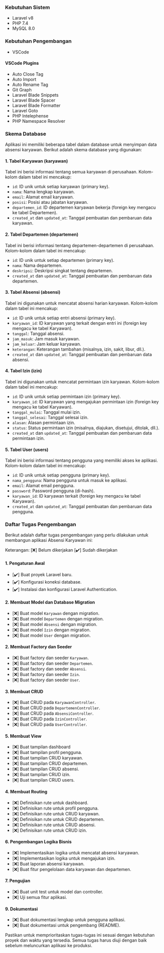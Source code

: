 ### Kebutuhan Sistem

- Laravel v8
- PHP 7.4
- MySQL 8.0

### Kebutuhan Pengembangan

- VSCode

#### VSCode Plugins
- Auto Close Tag
- Auto Import
- Auto Rename Tag
- Git Graph
- Laravel Blade Snippets
- Laravel Blade Spacer
- Laravel Blade Formatter
- Laravel Goto
- PHP Intelephense
- PHP Namespace Resolver

### Skema Database

Aplikasi ini memiliki beberapa tabel dalam database untuk menyimpan data absensi karyawan. Berikut adalah skema database yang digunakan:

#### 1. Tabel Karyawan (karyawan)
Tabel ini berisi informasi tentang semua karyawan di perusahaan.
Kolom-kolom dalam tabel ini mencakup:
- `id`: ID unik untuk setiap karyawan (primary key).
- `nama`: Nama lengkap karyawan.
- `email`: Alamat email karyawan.
- `posisi`: Posisi atau jabatan karyawan.
- `departemen_id`: ID departemen karyawan bekerja (foreign key mengacu ke tabel Departemen).
- `created_at` dan `updated_at`: Tanggal pembuatan dan pembaruan data karyawan.

#### 2. Tabel Departemen (departemen)
Tabel ini berisi informasi tentang departemen-departemen di perusahaan.
Kolom-kolom dalam tabel ini mencakup:
- `id`: ID unik untuk setiap departemen (primary key).
- `nama`: Nama departemen.
- `deskripsi`: Deskripsi singkat tentang departemen.
- `created_at` dan `updated_at`: Tanggal pembuatan dan pembaruan data departemen.

#### 3. Tabel Absensi (absensi)
Tabel ini digunakan untuk mencatat absensi harian karyawan.
Kolom-kolom dalam tabel ini mencakup:
- `id`: ID unik untuk setiap entri absensi (primary key).
- `karyawan_id`: ID karyawan yang terkait dengan entri ini (foreign key mengacu ke tabel Karyawan).
- `tanggal`: Tanggal absensi.
- `jam_masuk`: Jam masuk karyawan.
- `jam_keluar`: Jam keluar karyawan.
- `keterangan`: Keterangan tambahan (misalnya, izin, sakit, libur, dll.).
- `created_at` dan `updated_at`: Tanggal pembuatan dan pembaruan data absensi.

#### 4. Tabel Izin (izin)
Tabel ini digunakan untuk mencatat permintaan izin karyawan.
Kolom-kolom dalam tabel ini mencakup:
- `id`: ID unik untuk setiap permintaan izin (primary key).
- `karyawan_id`: ID karyawan yang mengajukan permintaan izin (foreign key mengacu ke tabel Karyawan).
- `tanggal_mulai`: Tanggal mulai izin.
- `tanggal_selesai`: Tanggal selesai izin.
- `alasan`: Alasan permintaan izin.
- `status`: Status permintaan izin (misalnya, diajukan, disetujui, ditolak, dll.).
- `created_at` dan `updated_at`: Tanggal pembuatan dan pembaruan data permintaan izin.

#### 5. Tabel User (users)
Tabel ini berisi informasi tentang pengguna yang memiliki akses ke aplikasi.
Kolom-kolom dalam tabel ini mencakup:
- `id`: ID unik untuk setiap pengguna (primary key).
- `nama_pengguna`: Nama pengguna untuk masuk ke aplikasi.
- `email`: Alamat email pengguna.
- `password`: Password pengguna (di-hash).
- `karyawan_id`: ID karyawan terkait (foreign key mengacu ke tabel Karyawan).
- `created_at` dan `updated_at`: Tanggal pembuatan dan pembaruan data pengguna.

### Daftar Tugas Pengembangan

Berikut adalah daftar tugas pengembangan yang perlu dilakukan untuk membangun aplikasi Absensi Karyawan ini:

Keterangan: [❌] Belum dikerjakan [✔️] Sudah dikerjakan

#### 1. Pengaturan Awal
- [✔️] Buat proyek Laravel baru.
- [✔️] Konfigurasi koneksi database.
- [✔️] Instalasi dan konfigurasi Laravel Authentication.

#### 2. Membuat Model dan Database Migration
- [❌] Buat model `Karyawan` dengan migration.
- [❌] Buat model `Departemen` dengan migration.
- [❌] Buat model `Absensi` dengan migration.
- [❌] Buat model `Izin` dengan migration.
- [❌] Buat model `User` dengan migration.

#### 2. Membuat Factory dan Seeder
- [❌] Buat factory dan seeder `Karyawan`.
- [❌] Buat factory dan seeder `Departemen`.
- [❌] Buat factory dan seeder `Absensi`.
- [❌] Buat factory dan seeder `Izin`.
- [❌] Buat factory dan seeder `User`.

#### 3. Membuat CRUD
- [❌] Buat CRUD pada `KaryawanController`.
- [❌] Buat CRUD pada `DepartemenController`.
- [❌] Buat CRUD pada `AbsensiController`.
- [❌] Buat CRUD pada `IzinController`.
- [❌] Buat CRUD pada `UserController`.

#### 5. Membuat View
- [❌] Buat tampilan dashboard
- [❌] Buat tampilan profil pengguna.
- [❌] Buat tampilan CRUD karyawan.
- [❌] Buat tampilan CRUD departemen.
- [❌] Buat tampilan CRUD absensi.
- [❌] Buat tampilan CRUD izin.
- [❌] Buat tampilan CRUD users.

#### 4. Membuat Routing
- [❌] Definisikan rute untuk dashboard.
- [❌] Definisikan rute untuk profil pengguna.
- [❌] Definisikan rute untuk CRUD karyawan.
- [❌] Definisikan rute untuk CRUD departemen.
- [❌] Definisikan rute untuk CRUD absensi.
- [❌] Definisikan rute untuk CRUD izin.

#### 6. Pengembangan Logika Bisnis
- [❌] Implementasikan logika untuk mencatat absensi karyawan.
- [❌] Implementasikan logika untuk mengajukan izin.
- [❌] Buat laporan absensi karyawan.
- [❌] Buat fitur pengelolaan data karyawan dan departemen.

#### 7. Pengujian
- [❌] Buat unit test untuk model dan controller.
- [❌] Uji semua fitur aplikasi.

#### 9. Dokumentasi
- [❌] Buat dokumentasi lengkap untuk pengguna aplikasi.
- [❌] Buat dokumentasi untuk pengembang (README).

Pastikan untuk memprioritaskan tugas-tugas ini sesuai dengan kebutuhan proyek dan waktu yang tersedia. Semua tugas harus diuji dengan baik sebelum meluncurkan aplikasi ke produksi.